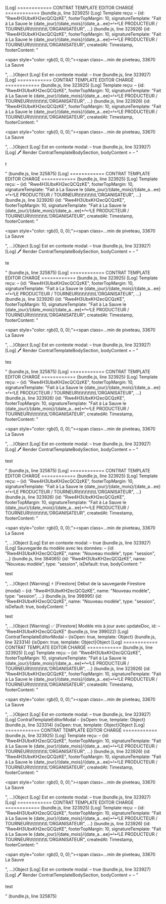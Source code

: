 [Log] ============ CONTRAT TEMPLATE EDITOR CHARGÉ ============ (bundle.js, line 323925)
[Log] Template reçu: – {id: "Rwe4H3UbxKH2ecQCQzKE", footerTopMargin: 10, signatureTemplate: "Fait à La Sauve le {date_jour}/{date_mois}/{date_a…ee}↵↵LE PRODUCTEUR / TOURNEUR\t\t\t\t\t\tL’ORGANISATEUR", …} (bundle.js, line 323926)
{id: "Rwe4H3UbxKH2ecQCQzKE", footerTopMargin: 10, signatureTemplate: "Fait à La Sauve le {date_jour}/{date_mois}/{date_a…ee}↵↵LE PRODUCTEUR / TOURNEUR\t\t\t\t\t\tL’ORGANISATEUR", createdAt: Timestamp, footerContent: "<p><span style=\"color: rgb(0, 0, 0);\"><span class=…min de piveteau, 33670 La Sauve</span></span></p>", …}Object
[Log] Est en contexte modal: – true (bundle.js, line 323927)
[Log] ============ CONTRAT TEMPLATE EDITOR CHARGÉ ============ (bundle.js, line 323925)
[Log] Template reçu: – {id: "Rwe4H3UbxKH2ecQCQzKE", footerTopMargin: 10, signatureTemplate: "Fait à La Sauve le {date_jour}/{date_mois}/{date_a…ee}↵↵LE PRODUCTEUR / TOURNEUR\t\t\t\t\t\tL’ORGANISATEUR", …} (bundle.js, line 323926)
{id: "Rwe4H3UbxKH2ecQCQzKE", footerTopMargin: 10, signatureTemplate: "Fait à La Sauve le {date_jour}/{date_mois}/{date_a…ee}↵↵LE PRODUCTEUR / TOURNEUR\t\t\t\t\t\tL’ORGANISATEUR", createdAt: Timestamp, footerContent: "<p><span style=\"color: rgb(0, 0, 0);\"><span class=…min de piveteau, 33670 La Sauve</span></span></p>", …}Object
[Log] Est en contexte modal: – true (bundle.js, line 323927)
[Log] 🖊️ Render ContratTemplateBodySection, bodyContent = – "<p>t</p>" (bundle.js, line 325875)
[Log] ============ CONTRAT TEMPLATE EDITOR CHARGÉ ============ (bundle.js, line 323925)
[Log] Template reçu: – {id: "Rwe4H3UbxKH2ecQCQzKE", footerTopMargin: 10, signatureTemplate: "Fait à La Sauve le {date_jour}/{date_mois}/{date_a…ee}↵↵LE PRODUCTEUR / TOURNEUR\t\t\t\t\t\tL’ORGANISATEUR", …} (bundle.js, line 323926)
{id: "Rwe4H3UbxKH2ecQCQzKE", footerTopMargin: 10, signatureTemplate: "Fait à La Sauve le {date_jour}/{date_mois}/{date_a…ee}↵↵LE PRODUCTEUR / TOURNEUR\t\t\t\t\t\tL’ORGANISATEUR", createdAt: Timestamp, footerContent: "<p><span style=\"color: rgb(0, 0, 0);\"><span class=…min de piveteau, 33670 La Sauve</span></span></p>", …}Object
[Log] Est en contexte modal: – true (bundle.js, line 323927)
[Log] 🖊️ Render ContratTemplateBodySection, bodyContent = – "<p>te</p>" (bundle.js, line 325875)
[Log] ============ CONTRAT TEMPLATE EDITOR CHARGÉ ============ (bundle.js, line 323925)
[Log] Template reçu: – {id: "Rwe4H3UbxKH2ecQCQzKE", footerTopMargin: 10, signatureTemplate: "Fait à La Sauve le {date_jour}/{date_mois}/{date_a…ee}↵↵LE PRODUCTEUR / TOURNEUR\t\t\t\t\t\tL’ORGANISATEUR", …} (bundle.js, line 323926)
{id: "Rwe4H3UbxKH2ecQCQzKE", footerTopMargin: 10, signatureTemplate: "Fait à La Sauve le {date_jour}/{date_mois}/{date_a…ee}↵↵LE PRODUCTEUR / TOURNEUR\t\t\t\t\t\tL’ORGANISATEUR", createdAt: Timestamp, footerContent: "<p><span style=\"color: rgb(0, 0, 0);\"><span class=…min de piveteau, 33670 La Sauve</span></span></p>", …}Object
[Log] Est en contexte modal: – true (bundle.js, line 323927)
[Log] 🖊️ Render ContratTemplateBodySection, bodyContent = – "<p>tes</p>" (bundle.js, line 325875)
[Log] ============ CONTRAT TEMPLATE EDITOR CHARGÉ ============ (bundle.js, line 323925)
[Log] Template reçu: – {id: "Rwe4H3UbxKH2ecQCQzKE", footerTopMargin: 10, signatureTemplate: "Fait à La Sauve le {date_jour}/{date_mois}/{date_a…ee}↵↵LE PRODUCTEUR / TOURNEUR\t\t\t\t\t\tL’ORGANISATEUR", …} (bundle.js, line 323926)
{id: "Rwe4H3UbxKH2ecQCQzKE", footerTopMargin: 10, signatureTemplate: "Fait à La Sauve le {date_jour}/{date_mois}/{date_a…ee}↵↵LE PRODUCTEUR / TOURNEUR\t\t\t\t\t\tL’ORGANISATEUR", createdAt: Timestamp, footerContent: "<p><span style=\"color: rgb(0, 0, 0);\"><span class=…min de piveteau, 33670 La Sauve</span></span></p>", …}Object
[Log] Est en contexte modal: – true (bundle.js, line 323927)
[Log] 🖊️ Render ContratTemplateBodySection, bodyContent = – "<p>test</p>" (bundle.js, line 325875)
[Log] ============ CONTRAT TEMPLATE EDITOR CHARGÉ ============ (bundle.js, line 323925)
[Log] Template reçu: – {id: "Rwe4H3UbxKH2ecQCQzKE", footerTopMargin: 10, signatureTemplate: "Fait à La Sauve le {date_jour}/{date_mois}/{date_a…ee}↵↵LE PRODUCTEUR / TOURNEUR\t\t\t\t\t\tL’ORGANISATEUR", …} (bundle.js, line 323926)
{id: "Rwe4H3UbxKH2ecQCQzKE", footerTopMargin: 10, signatureTemplate: "Fait à La Sauve le {date_jour}/{date_mois}/{date_a…ee}↵↵LE PRODUCTEUR / TOURNEUR\t\t\t\t\t\tL’ORGANISATEUR", createdAt: Timestamp, footerContent: "<p><span style=\"color: rgb(0, 0, 0);\"><span class=…min de piveteau, 33670 La Sauve</span></span></p>", …}Object
[Log] Est en contexte modal: – true (bundle.js, line 323927)
[Log] Sauvegarde du modèle avec les données: – {id: "Rwe4H3UbxKH2ecQCQzKE", name: "Nouveau modèle", type: "session", …} (bundle.js, line 384065)
{id: "Rwe4H3UbxKH2ecQCQzKE", name: "Nouveau modèle", type: "session", isDefault: true, bodyContent: "<p>test</p>", …}Object
[Warning] ⚡️ [Firestore] Début de la sauvegarde Firestore (modal) – {id: "Rwe4H3UbxKH2ecQCQzKE", name: "Nouveau modèle", type: "session", …} (bundle.js, line 398995)
{id: "Rwe4H3UbxKH2ecQCQzKE", name: "Nouveau modèle", type: "session", isDefault: true, bodyContent: "<p>test</p>", …}Object
[Warning] ✅ [Firestore] Modèle mis à jour avec updateDoc, id: – "Rwe4H3UbxKH2ecQCQzKE" (bundle.js, line 399022)
[Log] ContratTemplateEditorModal – {isOpen: true, template: Object} (bundle.js, line 323314)
{isOpen: true, template: Object}Object
[Log] ============ CONTRAT TEMPLATE EDITOR CHARGÉ ============ (bundle.js, line 323925)
[Log] Template reçu: – {id: "Rwe4H3UbxKH2ecQCQzKE", footerTopMargin: 10, signatureTemplate: "Fait à La Sauve le {date_jour}/{date_mois}/{date_a…ee}↵↵LE PRODUCTEUR / TOURNEUR\t\t\t\t\t\tL’ORGANISATEUR", …} (bundle.js, line 323926)
{id: "Rwe4H3UbxKH2ecQCQzKE", footerTopMargin: 10, signatureTemplate: "Fait à La Sauve le {date_jour}/{date_mois}/{date_a…ee}↵↵LE PRODUCTEUR / TOURNEUR\t\t\t\t\t\tL’ORGANISATEUR", createdAt: Timestamp, footerContent: "<p><span style=\"color: rgb(0, 0, 0);\"><span class=…min de piveteau, 33670 La Sauve</span></span></p>", …}Object
[Log] Est en contexte modal: – true (bundle.js, line 323927)
[Log] ContratTemplateEditorModal – {isOpen: true, template: Object} (bundle.js, line 323314)
{isOpen: true, template: Object}Object
[Log] ============ CONTRAT TEMPLATE EDITOR CHARGÉ ============ (bundle.js, line 323925)
[Log] Template reçu: – {id: "Rwe4H3UbxKH2ecQCQzKE", footerTopMargin: 10, signatureTemplate: "Fait à La Sauve le {date_jour}/{date_mois}/{date_a…ee}↵↵LE PRODUCTEUR / TOURNEUR\t\t\t\t\t\tL’ORGANISATEUR", …} (bundle.js, line 323926)
{id: "Rwe4H3UbxKH2ecQCQzKE", footerTopMargin: 10, signatureTemplate: "Fait à La Sauve le {date_jour}/{date_mois}/{date_a…ee}↵↵LE PRODUCTEUR / TOURNEUR\t\t\t\t\t\tL’ORGANISATEUR", createdAt: Timestamp, footerContent: "<p><span style=\"color: rgb(0, 0, 0);\"><span class=…min de piveteau, 33670 La Sauve</span></span></p>", …}Object
[Log] Est en contexte modal: – true (bundle.js, line 323927)
[Log] ============ CONTRAT TEMPLATE EDITOR CHARGÉ ============ (bundle.js, line 323925)
[Log] Template reçu: – {id: "Rwe4H3UbxKH2ecQCQzKE", footerTopMargin: 10, signatureTemplate: "Fait à La Sauve le {date_jour}/{date_mois}/{date_a…ee}↵↵LE PRODUCTEUR / TOURNEUR\t\t\t\t\t\tL’ORGANISATEUR", …} (bundle.js, line 323926)
{id: "Rwe4H3UbxKH2ecQCQzKE", footerTopMargin: 10, signatureTemplate: "Fait à La Sauve le {date_jour}/{date_mois}/{date_a…ee}↵↵LE PRODUCTEUR / TOURNEUR\t\t\t\t\t\tL’ORGANISATEUR", createdAt: Timestamp, footerContent: "<p><span style=\"color: rgb(0, 0, 0);\"><span class=…min de piveteau, 33670 La Sauve</span></span></p>", …}Object
[Log] Est en contexte modal: – true (bundle.js, line 323927)
[Log] 🖊️ Render ContratTemplateBodySection, bodyContent = – "<p>test</p>" (bundle.js, line 325875)
